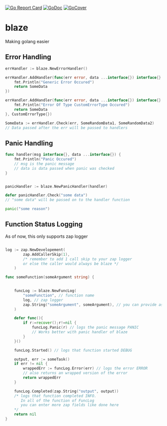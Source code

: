 [![Go Report Card](https://goreportcard.com/badge/github.com/ZeroTechh/blaze)](https://goreportcard.com/report/github.com/ZeroTechh/blaze) [![GoDoc](https://godoc.org/github.com/ZeroTechh/blaze?status.svg)](https://godoc.org/github.com/ZeroTechh/blaze) [![GoCover](https://gocover.io/_badge/github.com/ZeroTechh/blaze)](https://gocover.io/github.com/ZeroTechh/blaze)

# blaze
Making golang easier

## Error Handling
```go
errHandler := blaze.NewErrorHandler()

errHandler.AddHandler(func(err error, data ...interface{}) interface{} {
    fmt.Println("Generic Error Occured")
    return SomeData
})

errHandler.AddHandler(func(err error, data ...interface{}) interface{} {
    fmt.Println("Error Of Type CustomErrorType Occured")
    return SomeData
}, CustomErrorType{})

SomeData := errHandler.Check(err, SomeRandomData1, SomeRandomData2)
// Data passed after the err will be passed to handlers

```

## Panic Handling
```go
func handler(msg interface{}, data ...interface{}) {
    fmt.Println("Panic Occured")
    // msg is the panic message
    // data is data passed when panic was checked
}


panicHandler := blaze.NewPanicHandler(handler)

defer panicHandler.Check("some data")
// "some data" will be passed on to the handler function

panic("some reason")
```

## Function Status Logging
As of now, this only supports zap logger
```go

log := zap.NewDevelopement(
        zap.AddCallerSkip(1), 
        /* remember to add 1 call skip to your zap logger
        or else the caller would always be blaze */
    )

func someFunction(someArgument string) {
    

    funcLog := blaze.NewFuncLog(
        "someFunction", // function name
        log, // zap logger
        zap.String("someArgument", someArgument), // you can provide as many zap fields
    )

    defer func(){
        if r:=recover();r!=nil {
            funcLog.Panic(r) // logs the panic message PANIC
            // Works better with panic handler of blaze
        }
    }()

    funcLog.Started() // logs that function started DEBUG

    output, err := someTask()
    if err != nil {
        wrappedErr := funcLog.Error(err) // logs the error ERROR
        // also returns an wrapped version of the error
        return wrappedErr
    }

    funcLog.Completed(zap.String("output", output)) 
    /* logs that function completed INFO.
       In all of the function of FuncLog 
       you can enter more zap fields like done here
    */
    return nil
}


```
